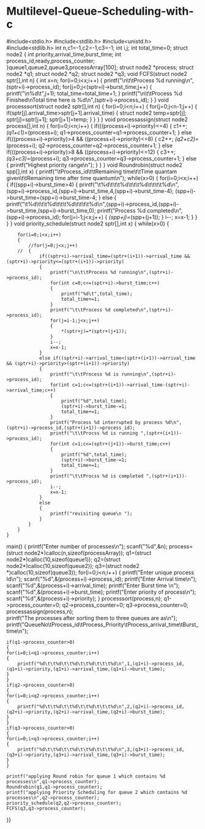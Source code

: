 # Multilevel-Queue-Scheduling-with-c
#include<stdio.h>
#include<stdlib.h>
#include<unistd.h>
#include<stdlib.h>
int n,c1=-1,c2=-1,c3=-1;
int i,j;
int total_time=0;
struct node2
{
int priority,arrival_time,burst_time;
int process_id,ready,process_counter;
}queue1,queue2,queue3,processArray[100];
struct node2 *process;
 struct node2 *q1;
  struct node2 *q2;
   struct node2 *q3;
void FCFS(struct node2 sptr[],int n)
{
	int x=n;
	for(i=0;i<x;i++)
	{
		printf("\n\t\tProcess %d running\n",(sptr+i)->process_id);
		for(j=0;j<(sptr+i)->burst_time;j++)
		{
			printf("\n%d\t",j+1);
			total_time=total_time+1;
		}
		printf("\n\t\tProcess %d Finished\nTotal time here is %d\n",(sptr+i)->process_id);
	}
}
void processsort(struct node2 sptr[],int n)
{
 	for(i=0;i<n;i++)
 	{
 		for(j=0;j<n-1;j++)
 		{
 			if(sptr[j].arrival_time>sptr[j+1].arrival_time)
 			{
 				struct node2 temp=sptr[j];
 				sptr[j]=sptr[j+1];
 				sptr[j+1]=temp;
			 }
		 }
	 }
}
void processassign(struct node2 process[],int n)
{
	for(i=0;i<n;i++)
	{
		if(((process+i)->priority)<=4)
		{
			c1++;
			*(q1+c1)=*(process+i);
			q1->process_counter=q1->process_counter+1;
		}
	else if(((process+i)->priority)>4 && ((process+i)->priority)<=8)
		{
			c2++;
			*(q2+c2)=*(process+i);
		    q2->process_counter=q2->process_counter+1;
		}
		else if(((process+i)->priority)>8 && ((process+i)->priority)<=12)
		{
			c3++;
			*(q3+c3)=*(process+i);
			q3->process_counter=q3->process_counter+1;
		}
		else
		{
			printf("Highest priority range\n");
		}
	}
}
void Roundrobin(struct node2 spp[],int x)
 {
 	printf("\tProcess_id\t\tRemaining time\t\tTime quantam given\t\tRemaining time after time quantum\n");
 	while(x>0)
 	{
 		for(i=0;i<x;i++)
 	{
 			if((spp+i)->burst_time>4)
 			{
		   		printf("\t%d\t\t\t%d\t\t\t%d\t\t\t\t%d\n",(spp+i)->process_id,(spp+i)->burst_time,4,(spp+i)->burst_time-4);
		   		(spp+i)->burst_time=(spp+i)->burst_time-4;
	    	}
	   		else
	   		{
	   			printf("\t%d\t\t\t%d\t\t\t%d\t\t\t\t%d\n",(spp+i)->process_id,(spp+i)->burst_time,(spp+i)->burst_time,0);
	   			printf("Process %d completed\n",(spp+i)->process_id);
	   			for(j=i-1;j<x;j++)
	   			{
	   				*(spp+j)=*(spp+(j+1));
				   }
				   i--;
	   			x=x-1;
	   		}
 }
}
}
void priority_schedule(struct node2 sptr[],int x)
{
	while(x>0)
	{
		
		for(i=0;i<x;i++)
		{
			//for(j=0;j<x;j++)
		//	{
				if((sptr+i)->arrival_time=(sptr+(i+1))->arrival_time && (sptr+i)->priority<=(sptr+(i+1))->priority)
				{
					printf("\n\t\tProcess %d running\n",(sptr+i)->process_id);
					for(int c=0;c<=(sptr+i)->burst_time;c++)
					{
						printf("%d\t",total_time);
						total_time+=1;
					}
					printf("\t\tProcess %d completed\n",(sptr+i)->process_id);
					for(j=i-1;j<x;j++)
	   				{
	   					*(sptr+j)=*(sptr+(j+1));
				   	}
					i--;
					x=x-1;
				}
				else if((sptr+i)->arrival_time<(sptr+(i+1))->arrival_time && (sptr+i)->priority>(sptr+(i+1))->priority)
				{
					printf("\t\tProcess %d is running\n",(sptr+i)->process_id);
					for(int c=1;c<=(sptr+(i+1))->arrival_time-(sptr+i)->arrival_time;c++)
					{
						printf("%d",total_time);
						(sptr+i)->burst_time-=1;
						total_time+=1;
					}
					printf("Process %d interrupted by process %d\n",(sptr+i)->process_id,(sptr+(i+1))->process_id);
					printf("\t\tProcss %d is running ",(sptr+(i+1))->process_id);
					for(int c=1;c<=(sptr+(j+1))->burst_time;c++)
					{
						printf("%d",total_time);
						(sptr+i)->burst_time-=1;
						total_time+=1;
					}
					printf("\t\tProcss %d is completed ",(sptr+(i+1))->process_id);
					i--;
					x=x-1;
				}
				else
				{
					printf("revisiting queue\n ");
				}
			}
		}
	}
main()
{
printf("Enter number of processes\n");
scanf("%d",&n);
process=(struct node2*)calloc(n,sizeof(processArray));
q1=(struct node2*)calloc(10,sizeof(queue1));
q2=(struct node2*)calloc(10,sizeof(queue2));
q3=(struct node2 *)calloc(10,sizeof(queue3));
for(i=0;i<n;i++)
{
printf("Enter unique process Id\n");
scanf("%d",&(process+i)->process_id);
printf("Enter Arrival time\n");
scanf("%d",&(process+i)->arrival_time);
printf("Enter Burst time \n");
scanf("%d",&(process+i)->burst_time);
printf("Enter priority of process\n");
scanf("%d",&(process+i)->priority);
}
processsort(process,n);
q1->process_counter=0;
q2->process_counter=0;
q3->process_counter=0;
processassign(process,n);	
printf("The processes after sorting them to three queues are as\n");
printf("QueueNo\tProcess_id\tProcess_Priority\tProcess_arrival_time\tBurst_time\n");

	if(q1->process_counter>0)
	{
	for(i=0;i<q1->process_counter;i++)
	{
		printf("%d\t\t%d\t\t%d\t\t%d\t\t\t%d\n",1,(q1+i)->process_id,(q1+i)->priority,(q1+i)->arrival_time,(q1+i)->burst_time);
    }
    }
   	if(q2->process_counter>0)
	{
	for(i=0;i<q2->process_counter;i++)
	{
		printf("%d\t\t%d\t\t%d\t\t%d\t\t\t%d\n",2,(q2+i)->process_id,(q2+i)->priority,(q2+i)->arrival_time,(q2+i)->burst_time);
    }
    }
    if(q3->process_counter>0)
	{
	for(i=0;i<q3->process_counter;i++)
	{
		printf("%d\t\t%d\t\t%d\t\t%d\t\t\t%d\n",3,(q3+i)->process_id,(q3+i)->priority,(q3+i)->arrival_time,(q3+i)->burst_time);
    }
    }
	
	printf("applying Round robin for queue 1 which contains %d processes\n",q1->process_counter);
	Roundrobin(q1,q1->process_counter);
	printf("applying Priority Scheduling for queue 2 which contains %d processes\n",q2->process_counter);
	priority_schedule(q2,q2->process_counter);
	FCFS(q3,q3->process_counter);
}}
